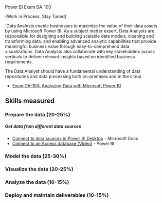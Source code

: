 Power BI Exam DA-100

{Work in Process, Stay Tuned}

`Data Analysts enable businesses to maximize the value of their data assets by using Microsoft Power BI. As a subject matter expert, Data Analysts are responsible for designing and building scalable data models, cleaning and transforming data, and enabling advanced analytic capabilities that provide meaningful business value through easy-to-comprehend data visualizations. Data Analysts also collaborate with key stakeholders across verticals to deliver relevant insights based on identified business requirements.

The Data Analyst should have a fundamental understanding of data repositories and data processing both on-premises and in the cloud.`

* [Exam DA-100: Analyzing Data with Microsoft Power BI](https://docs.microsoft.com/en-us/learn/certifications/exams/da-100)

## Skills measured
### Prepare the data (20-25%)
##### Get data from different data sources
* [Connect to data sources in Power BI Desktop](https://docs.microsoft.com/en-us/power-bi/connect-data/desktop-connect-to-data) - Microsoft Docs
* [Connect to an Access database (Video)](https://www.youtube.com/watch?v=S6s0osmRCZ4&list=PL1N57mwBHtN0JFoKSR0n-tBkUJHeMP2cP&index=6) - Power BI

### Model the data (25-30%)
### Visualize the data (20-25%)
### Analyze the data (10-15%)
### Deploy and maintain deliverables (10-15%)
